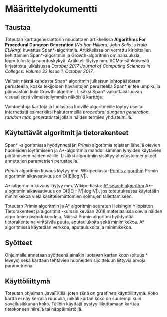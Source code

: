 # Määrittelydokumentti

## Taustaa

Toteutan karttageneraattorin noudattaen artikkelissa **Algorithms For Procedural Dungeon Generation** (*Nathan Hilliard*, *John Salis* ja *Hala ELAarg*) kuvattua Span*-algoritmia. Artikkelissa on verrattu kirjoittajien kehittämien Span*-algoritmin ja Growth-algoritmin ominaisuuksia, lopputulosta ja suorituskykyä. Artikkeli löytyy mm. ACM:n sähköisestä kirjastosta julkaisussa *October 2017 Journal of Computing Sciences in Colleges: Volume 33 Issue 1, October 2017*.

Valitsin näistä kahdesta Span* algoritmin julkaisun johtopäätösten perusteella, koska tekijöiden havaintojen perusteella Span* ei tee umpikujia päinvastoin kuin Growth-algoritmi. Lisäksi Span* vaikuttaisi luovan visuaalisesti viimeistellymmän näköisiä karttoja.

Vaihtoehtoja karttoja ja luolastoja luoville algoritmeille löytyy useita Internetistä esimerkiksi hakutermeillä *procedural dungeon generation*, *random map generator* tai jollain näiden termien yhdistelmillä.

## Käytettävät algoritmit ja tietorakenteet

Span* -algoritmissa hyödynnetään *Primin* algoritmia toisiaan lähellä olevien huoneiden löytämiseen ja *A\**-algoritmia mahdollisimman lyhyiden käytävien piirtämiseen näiden välille. Lisäksi algoritmiin sisältyy alustustoimenpiteet annettujen parametrien perusteella.

*Primin* algoritmin kuvaus löytyy mm. Wikipediasta: [Prim's algorithm](https://en.wikipedia.org/wiki/Prim%27s_algorithm)
Primin algoritmin aikavaativuus on O(|E|log|V|).

*A\**-algoritmin kuvaus löytyy mm. Wikipediasta: [A* search algorithm](https://en.wikipedia.org/wiki/A*_search_algorithm)
A*-alogritmin aikavaativuus on O((|E|+|V|)log|V|), jos toteutuksessa käytetään minimikekoa vielä käsittelemättömien solmujen tallettamiseen.

Toteutan Primin algoritmin ja A\* algoritmin seuraten Helsingin Yliopiston Tietorakenteet ja algoritmit -kurssin kevään 2018 materiaalissa olevia näiden algoritmien pseudokoodeja. Näissä Primin algoritmi hyödyntää tietorakenteina virittävää puuta, aputaulukoita sekä minimikekoa. A* algoritmissä käytetään verkkoa, aputaulukoita ja minimikekoa.

## Syötteet 

Ohjelmalle annetaan syötteenä ainakin luotavan kartan koon (pituus \* leveys) sekä karttaan tehtävien huoneiden sijoitteluun liittyviä arvoja parametreina.

## Käyttöliittymä

Toteutan ohjelman JavaFX:llä, joten siinä on graafinen käyttöliittymä. Koko kartta ei näy kerralla ruudulla, mikäli kartan koko on suurempi kuin sovellusikkunan koko. Tällöin käyttäjä pystyy liikuttamaan karttaa tietokoneen hiirellä tai näppäimistöllä.


